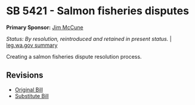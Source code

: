 # SB 5421 - Salmon fisheries disputes
**Primary Sponsor:** [Jim McCune](/person/leg/jim.mccune.md)

*Status: By resolution, reintroduced and retained in present status.* | [leg.wa.gov summary](https://app.leg.wa.gov/billsummary?BillNumber=5421&Year=2021)

Creating a salmon fisheries dispute resolution process.

## Revisions
* [Original Bill](1/)
* [Substitute Bill](S/)